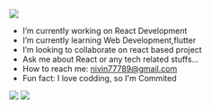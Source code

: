 <img src="https://github-readme-streak-stats.herokuapp.com?user=nivin77789&theme=github-dark&hide_border=true&date_format=M%20j%5B%2C%20Y%5D">

- I’m currently working on React Development
- I’m currently learning Web Development,flutter
- I’m looking to collaborate on react based project
- Ask me about React or any tech related stuffs...
- How to reach me: nivin77789@gmail.com
- Fun fact: I love codding, so I'm Commited


<img src="https://github-readme-stats.vercel.app/api?username=nivin77789&show_icons=true&theme=github_dark&hide_border=true"> 
<img src="https://github-readme-stats.vercel.app/api/top-langs/?username=nivin77789&layout=compact&theme=github_dark&hide_border=true">

